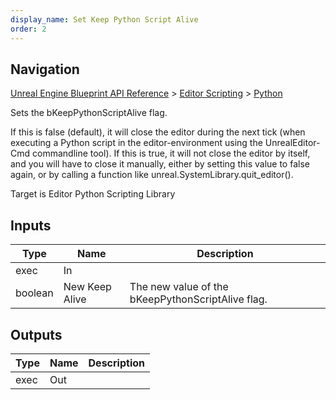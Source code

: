 ```yaml
---
display_name: Set Keep Python Script Alive
order: 2
---
```

## Navigation

[Unreal Engine Blueprint API Reference](https://dev.epicgames.com/documentation/en-us/unreal-engine/BlueprintAPI) > [Editor Scripting](https://dev.epicgames.com/documentation/en-us/unreal-engine/BlueprintAPI/EditorScripting) > [Python](https://dev.epicgames.com/documentation/en-us/unreal-engine/BlueprintAPI/EditorScripting/Python)

Sets the bKeepPythonScriptAlive flag.

If this is false (default), it will close the editor during the next tick (when executing a Python script in the editor-environment using the UnrealEditor-Cmd commandline tool).
If this is true, it will not close the editor by itself, and you will have to close it manually, either by setting this value to false again, or by calling a function like unreal.SystemLibrary.quit_editor().

Target is Editor Python Scripting Library

## Inputs

| Type | Name | Description |
| --- | --- | --- |
| exec | In |  |
| boolean | New Keep Alive | The new value of the bKeepPythonScriptAlive flag. |

## Outputs

| Type | Name | Description |
| --- | --- | --- |
| exec | Out |  |
